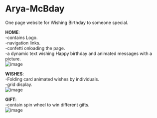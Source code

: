 # Arya-McBday
One page website for Wishing Birthday to someone special. <br>

<strong>HOME</strong>: <br>
-contains Logo.<br>
-navigation links.<br> 
-confetti onloading the page.<br>
-a dynamic text wishing Happy birthday and animated messages with a picture.<br>
![image](https://user-images.githubusercontent.com/93027256/194701464-fc1df975-c26a-4883-952b-f4c055c99817.png) <br>

<strong>WISHES</strong>: <br>
-Folding card animated wishes by individuals.<br>
-grid display.<br>
![image](https://user-images.githubusercontent.com/93027256/194701703-cb3b0076-6752-4387-9e32-e98fdbe2e5d8.png)

<strong>GIFT</strong>: <br>
-contain spin wheel to win different gifts. <br>
![image](https://user-images.githubusercontent.com/93027256/194701848-adeb13ab-5471-473d-969a-7c0e3317357a.png)




